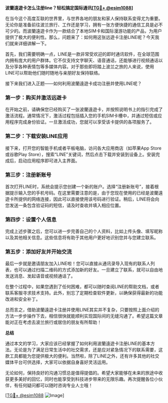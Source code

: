 **波蘭遠遊卡怎么注册line？轻松搞定国际通讯[[TG💪+ @esim1088](https://t.me/s/esim1088)]**

在当今这个高度互联的世界里，与世界各地的朋友和家人保持联系变得尤为重要。无论你是准备前往波兰旅行、工作还是学习，拥有一张方便快捷的通信工具是必不可少的。而波蘭遠遊卡作为一款结合了本地SIM卡和国际漫游功能的产品，为用户提供了极大的便利性。那么，问题来了：如何用这张远遊卡注册LINE呢？今天我们就来详细讲解一下。

首先，我们需要明确一点，LINE是一款非常受欢迎的即时通讯软件，在全球范围内拥有庞大的用户群体。它不仅支持文字聊天、语音通话，还能够进行视频通话以及分享各种表情包等多媒体内容。对于那些即将踏上波兰之旅的人来说，使用LINE可以帮助他们随时随地与亲朋好友保持联络。

接下来我们进入正题——如何利用波蘭遠遊卡成功注册并使用LINE呢？

### 第一步：购买并激活远遊卡

在开始之前，请确保您已经购买了一张波蘭遠遊卡，并按照说明书上的指引完成了激活流程。通常情况下，激活过程包括插入您的手机SIM卡槽中，并通过短信或应用程序完成身份验证。一旦激活成功，您就可以享受该卡提供的各项服务了。

### 第二步：下载安装LINE应用

接下来，打开您的智能手机或者平板电脑，访问各大应用商店（如苹果App Store或谷歌Play Store），搜索“LINE”关键词，然后点击下载并安装到设备上。安装完成后，启动应用程序即可进入主界面。

### 第三步：注册新账号

首次打开LINE时，系统会提示您创建一个新的账户。选择“注册新账号”，接着根据提示输入您的手机号码。在这里需要注意的是，由于您现在使用的已经是波蘭遠遊卡所提供的网络连接，因此可以直接使用该号码进行验证。稍后，LINE将会向您发送一条包含验证码的短信，请及时查收并填入相应位置。

### 第四步：设置个人信息

完成上述步骤之后，您可以进一步完善自己的个人资料，比如上传头像、填写昵称以及其他相关信息。这些信息将有助于其他用户更好地识别您并与您建立联系。

### 第五步：添加好友并开始交流

最后一步就是邀请朋友加入LINE啦！您可以直接从通讯录导入现有的联系人列表，也可以通过扫描二维码的方式添加新的好友。一旦建立了联系，就可以自由地发送消息、发起语音或视频通话了。

在整个过程中，如果您遇到了任何困难，都可以随时查阅LINE的帮助文档，或者联系客服寻求技术支持。此外，别忘了定期检查软件更新，以确保获得最新的功能改进和安全补丁。

总而言之，借助波蘭遠遊卡注册并使用LINE其实并不复杂，只要按照上面介绍的方法一步步操作下去，相信很快就能顺利实现国际间的无缝沟通了。希望这篇文章能对正在考虑去波兰旅行或居住的朋友有所帮助！

**总结**

通过本文的学习，大家应该已经掌握了如何利用波蘭遠遊卡注册LINE的基本方法。无论是为了满足日常生活中的社交需求，还是应对紧急情况下的联系需要，这款工具都能为您提供极大的便利。当然啦，除了LINE之外，还有许多其他的社交媒体平台可供选择，大家可以依据自身喜好灵活运用。

无论如何，保持良好的沟通习惯总是值得提倡的。希望大家能够在未来的旅途中收获更多美好的回忆，同时也能享受到科技进步带来的无限乐趣。再次提醒各位小伙伴，有任何疑问都可以随时咨询专业人士哦！

[[TG💪+ @esim1088](https://t.me/s/esim1088) ![Image](https://i.postimg.cc/4NQfJmqS/Snipaste-2025-05-13-00-14-12.png)]
